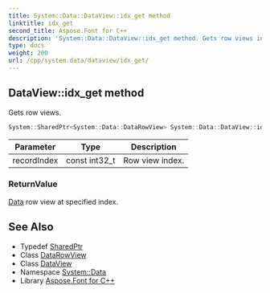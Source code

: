 ```yaml
---
title: System::Data::DataView::idx_get method
linktitle: idx_get
second_title: Aspose.Font for C++
description: 'System::Data::DataView::idx_get method. Gets row views in C++.'
type: docs
weight: 200
url: /cpp/system.data/dataview/idx_get/
---
```

## DataView::idx_get method


Gets row views.

```cpp
System::SharedPtr<System::Data::DataRowView> System::Data::DataView::idx_get(const int32_t recordIndex)
```


| Parameter | Type | Description |
| --- | --- | --- |
| recordIndex | const int32_t | Row view index. |

### ReturnValue

[Data](../../) row view at specified index.

## See Also

* Typedef [SharedPtr](../../../system/sharedptr/)
* Class [DataRowView](../../datarowview/)
* Class [DataView](../)
* Namespace [System::Data](../../)
* Library [Aspose.Font for C++](../../../)
